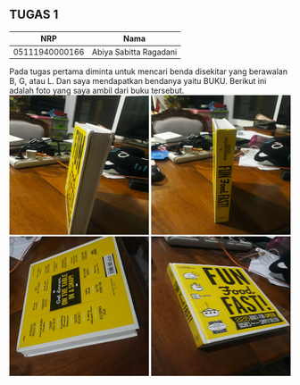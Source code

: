 ## TUGAS 1
|       NRP      |         Nama           |
|----------------|------------------------|
| 05111940000166 | Abiya Sabitta Ragadani |

Pada tugas pertama diminta untuk mencari benda disekitar yang berawalan B, G, atau L. Dan saya mendapatkan bendanya yaitu BUKU.
Berikut ini adalah foto yang saya ambil dari buku tersebut.
<br>
<img src="Foto/Foto1.jpg" height="250" width="250">
<img src="Foto/Foto2.jpg" height="250" width="250">
<img src="Foto/Foto3.jpg" height="250" width="250">
<img src="Foto/Foto4.jpg" height="250" width="250">
